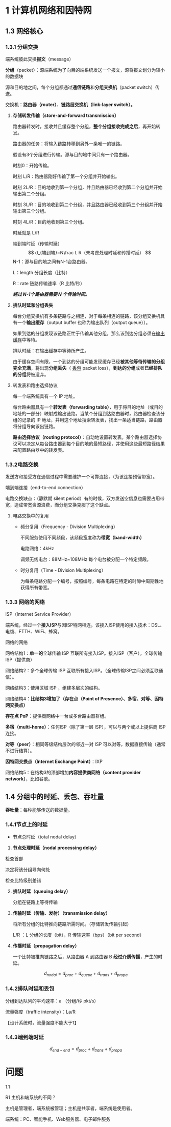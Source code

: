# 1 计算机网络和因特网

## 1.3 网络核心

### 1.3.1 分组交换

端系统彼此交换**报文**（message）

**分组**（packet）：源端系统为了向目的端系统发送一个报文，源将报文划分为较小的数据块

源和目的地之间，每个分组都通过**通信链路**和**分组交换机**（packet switch）传送。

交换机：**路由器（router）**、**链路层交换机（link-layer switch）。**

1. **存储转发传输（store-and-forward transmission）**

   路由器转发时，接收并且缓存整个分组，**整个分组接收完成之后**，再开始转发。

   路由器的任务：将输入链路转移到另外一条唯一的链路。

   假设有3个分组进行传输。源与目的地中间只有一个路由器。

   时刻0：开始传输。

   时刻 L/R：路由器刚好传输了第一个分组并开始输出。 

   时刻 2L/R：目的地收到第一个分组，并且路由器已经收到第二个分组并开始输出第二个分组。

   时刻 3L/R：目的地收到第二个分组，并且路由器已经收到第三个分组并开始输出第三个分组。

   时刻 4L/R：目的地收到第三个分组。

   时延就是 L/R

   端到端时延（传输时延）
   $$
   d_{端到端}=N\frac L R（未考虑处理时延和传播时延）
   $$
   N-1：源与目的地之间有N-1台路由器。

   L：length 分组长度（比特）

   R：rate 链路传输速率（R 比特/秒）

   ***经过 N-1个路由器需要 N 个传输时间。***

2. **排队时延和分组丢失**

   每台分组交换机有多条链路与之相连，对于每条相连的链路，该分组交换机具有一个**输出缓存**（output buffer 也称为输出队列（output queue））。

   如果到达的分组发现该链路正忙于传输其他分组，那么该到达分组必须在<u>输出缓存</u>中等待。

   排队时延：在输出缓存中等待所产生。

   由于缓存空间有限，一个到达的分组可能发现缓存已经**被其他等待传输的分组完全充满**，将出现**分组丢失**（ <u>丢包</u> packet loss），**到达的分组**或者**已经排队的分组**将被遗弃。

3. 转发表和路由选择协议

   每一个端系统具有一个 IP 地址。

   每台路由器具有一个**转发表（forwarding table）**，用于将目的地址（或目的地址的一部分）映射成输出链路。当某个分组到达路由器时，路由器检查该分组的记录的 IP 地址，并用这个地址搜索转发表，找出一条适当链路，路由器将分组导向该出链路。

   **路由选择协议（routing protocol）**：自动地设置转发表。某个路由器选择协议可以决定从每台路由器到每个目的地的最短路径，并使用这些最短路径结果来配置路由器中的转发表。

### 1.3.2电路交换

发送方和接受方在通信过程中需要维护一个可靠连接，（为该连接预留带宽）。

端到端连接（end-to-end connection）

电路交换缺点：（静默期 silent period）有的时候，双方发送空信息也需要占用带宽，造成带宽资源浪费，而分组交换克服了这个缺点。

1. 电路交换中的复用

   - 频分复用（Frequency - Division Multiplexing）

     不同服务使用不同频段，该频段宽度称为**带宽（band-width）**

     电路网络：4kHz

     调频无线电台：88MHz~108MHz 每个电台被分配一个特定频段。

   - 时分复用（Time - Division Multiplexing）

     为每条电路分配一个编号，按照编号，每条电路在特定的时隙中周期性地获得所有带宽。

### 1.3.3 网络的网络

ISP（Internet Service Provider）

端系统，经过一个**接入ISP**与因ISP特网相连。该接入ISP使用的接入技术：DSL、电缆、FTTH、WiFi、蜂窝。

网络的网络

网络结构1：**单一的**全球传输 ISP 互联所有接入ISP。接入ISP（客户），全球传输ISP（提供商）

网络结构2：多个全球传输 ISP 互联所有接入ISP。（全球传输ISP之间必须互联通信）。

网络结构3：使用区域 ISP ，组建多层次的结构。

网络结构4：**比结构3增加了（存在点（Point of Presence）、多宿、对等、因特网交换点）**

**存在点 PoP**：提供商网络中一台或多台路由器群组。

**多宿（multi-home）**：任何ISP（除了第一层 ISP），可以与两个或以上提供商 ISP 连接。

**对等（peer）**：相同等级结构层次的邻近一对 ISP 可以对等，数据直接传输（通常不进行结算）。

**因特网交换点（Internet Exchange Point）**：IXP 

网络结构5：在结构3的顶部增加**内容提供商网络（content provider network）**，比如谷歌。

## 1.4  分组中的时延、丢包、吞吐量 

**吞吐量**：每秒能够传送的数据量。

### 1.4.1节点上的时延

- 节点总时延（total  nodal delay）

1.  **节点处理时延（nodal processing delay）**

   检查首部

   决定将该分组导向何处

   检查比特级别差错

2. **排队时延（queuing delay）**

   分组在链路上等待传输

3. **传输时延（传输、发射）（transmission delay）**

   将所有分组的比特推向链路所需时间。（存储转发传输引起）

   L/R ：L 分组的长度（bit），R 传输速率（bps）（bit per second）

4. **传播时延（propagation delay）**

   一个比特被推向链路之后，从路由器 A 到路由器  B **经过介质传播**，产生的时延。

$$
d_{nodal}=d_{proc}+d_{queue}+d_{trans}+d_{propa}
$$



### 1.4.2排队时延和丢包

分组到达队列的平均速率：a   （分组/秒   pkt/s）

流量强度（traffic intensity）：La/R 

【设计系统时，流量强度不能大于1】

### 1.4.3端到端时延

$$
d_{end-end}=d_{proc}+d_{trans}+d_{propa}
$$



# 问题

1.1 

R1 主机和端系统的不同？

主机是管理者，端系统被管理；主机是共享者，端系统是使用者。

端系统：PC、智能手机、Web服务器、电子邮件服务

